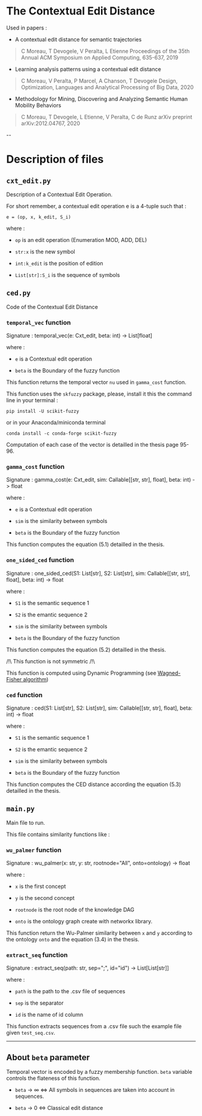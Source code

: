The Contextual Edit Distance
============================

Used in papers : 

* A contextual edit distance for semantic trajectories
> C Moreau, T Devogele, V Peralta, L Etienne
> Proceedings of the 35th Annual ACM Symposium on Applied Computing, 635-637, 2019

* Learning analysis patterns using a contextual edit distance
> C Moreau, V Peralta, P Marcel, A Chanson, T Devogele
> Design, Optimization, Languages and Analytical Processing of Big Data, 2020

* Methodology for Mining, Discovering and Analyzing Semantic Human Mobility Behaviors
> C Moreau, T Devogele, L Etienne, V Peralta, C de Runz
> arXiv preprint arXiv:2012.04767, 2020

--

# Description of files 

## `cxt_edit.py`

Description of a Contextual Edit Operation. 

For short remember, a contextual edit operation e is a 4-tuple such that : 

`e = (op, x, k_edit, S_i)`

where :

- `op` is an edit operation (Enumeration MOD, ADD, DEL)

- `str:x` is the new symbol 

- `int:k_edit` is the position of edition 

- `List[str]:S_i` is the sequence of symbols

## `ced.py`

Code of the Contextual Edit Distance

### `temporal_vec` function

Signature : temporal_vec(e: Cxt_edit, beta: int) -> List[float]

where : 
- `e` is a Contextual edit operation

- `beta` is the Boundary of the fuzzy function

This function returns the temporal vector `nu` used in `gamma_cost` function. 

This function uses the `skfuzzy` package, please, install it this the command line in your terminal :

`pip install -U scikit-fuzzy`

or in your Anaconda/miniconda terminal

`conda install -c conda-forge scikit-fuzzy`

Computation of each case of the vector is detailled in the thesis page 95-96.


### `gamma_cost` function

Signature : gamma_cost(e: Cxt_edit, sim: Callable[[str, str], float], beta: int) -> float

where : 

- `e` is a Contextual edit operation

- `sim` is the similarity between symbols

- `beta` is the Boundary of the fuzzy function

This function computes the equation (5.1) detailled in the thesis. 

### `one_sided_ced` function 

Signature : one_sided_ced(S1: List[str], S2: List[str], sim: Callable[[str, str], float], beta: int) -> float

where : 

- `S1` is the semantic sequence 1

- `S2` is the emantic sequence 2

- `sim` is the similarity between symbols

- `beta` is the Boundary of the fuzzy function

This function computes the equation (5.2) detailled in the thesis.

/!\ This function is not symmetric /!\

This function is computed using Dynamic Programming (see [Wagned-Fisher algorithm](https://en.wikipedia.org/wiki/Wagner%E2%80%93Fischer_algorithm))

### `ced` function 

Signature : ced(S1: List[str], S2: List[str], sim: Callable[[str, str], float], beta: int) -> float

where : 

- `S1` is the semantic sequence 1

- `S2` is the emantic sequence 2

- `sim` is the similarity between symbols

- `beta` is the Boundary of the fuzzy function

This function computes the CED distance according the equation (5.3) detailled in the thesis.


## `main.py`

Main file to run. 

This file contains similarity functions like : 

### `wu_palmer` function

Signature : wu_palmer(x: str, y: str, rootnode="All", onto=ontology) -> float

where : 

- `x` is the first concept

- `y` is the second concept

- `rootnode` is the root node of the knowledge DAG 

- `onto` is the ontology graph create with networkx library.

This function return the Wu-Palmer similarity between `x` and `y` according to the ontology `onto` and the equation (3.4) in the thesis.


### `extract_seq` function

Signature : extract_seq(path: str, sep=";", id="id") -> List[List[str]]

where : 

- `path` is the path to the .csv file of sequences

- `sep` is the separator

- `id` is the name of id column

This function extracts sequences from a .csv file such the example file given `test_seq.csv`.

-------------

## About `beta` parameter

Temporal vector is encoded by a fuzzy membership function. `beta` variable controls the flateness of this function. 

- `beta` -> ∞ <=> All symbols in sequences are taken into account in sequences. 

- `beta` -> 0 <=> Classical edit distance
